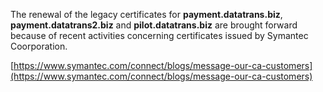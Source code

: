 The renewal of the legacy certificates for **payment.datatrans.biz**, **payment.datatrans2.biz** and **pilot.datatrans.biz** are brought forward because of recent activities concerning certificates issued by Symantec Coorporation.

[https://www.symantec.com/connect/blogs/message-our-ca-customers](https://www.symantec.com/connect/blogs/message-our-ca-customers)



